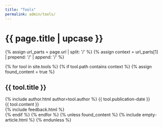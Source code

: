 ```yaml
---
title: "Tools"
permalink: admin/tools/
---
```


<h1 class="primary">{{ page.title | upcase }}</h1>

{% assign url_parts = page.url | split: '/' %}
{% assign context = url_parts[1] | prepend: '/' | append: '/' %}

{% for tool in site.tools %}
{% if tool.path contains context %}
{% assign found_content = true %}
<article>
  <h1 id="{{ tool.title | slugify }}" class="secondary">{{ tool.title }}
  </h1>
  <div class="article-meta">
    {% include author.html author=tool.author %}    
    <span class="date">{{ tool.publication-date }}</span>
  </div>
  <div class="article-content">
  {{ tool.content }}
  </div>
{% include feedback.html %}  
</article>
{% endif %}
{% endfor %}
{% unless found_content %}
{% include empty-article.html %}
{% endunless %}

